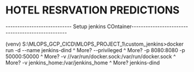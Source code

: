 # HOTEL RESRVATION PREDICTIONS




---------------------------- Setup jenkins COntainer--------------------------------------------------


(venv) S:\MLOPS_GCP_CICD\MLOPS_PROJECT_1\custom_jenkins>docker run -d --name jenkins-dind ^
More? --privileged ^
More? -p 8080:8080 -p 50000:50000 ^
More? -v //var/run/docker.sock:/var/run/docker.sock ^
More? -v jenkins_home:/var/jenkins_home ^
More? jenkins-dind
